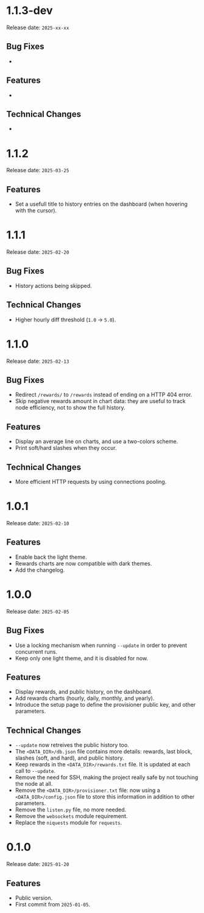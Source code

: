 # 1.1.3-dev

Release date: `2025-xx-xx`

## Bug Fixes

- 

## Features

- 

## Technical Changes

- 

# 1.1.2

Release date: `2025-03-25`

## Features

- Set a usefull title to history entries on the dashboard (when hovering with the cursor).

# 1.1.1

Release date: `2025-02-20`

## Bug Fixes

- History actions being skipped.

## Technical Changes

- Higher hourly diff threshold (`1.0` → `5.0`).

# 1.1.0

Release date: `2025-02-13`

## Bug Fixes

- Redirect `/rewards/` to `/rewards` instead of ending on a HTTP 404 error.
- Skip negative rewards amount in chart data: they are useful to track node efficiency, not to show the full history.

## Features

- Display an average line on charts, and use a two-colors scheme.
- Print soft/hard slashes when they occur.

## Technical Changes

- More efficient HTTP requests by using connections pooling. 

# 1.0.1

Release date: `2025-02-10`

## Features

- Enable back the light theme.
- Rewards charts are now compatible with dark themes.
- Add the changelog.

# 1.0.0

Release date: `2025-02-05`

## Bug Fixes

- Use a locking mechanism when running `--update` in order to prevent concurrent runs.
- Keep only one light theme, and it is disabled for now.

## Features

- Display rewards, and public history, on the dashboard.
- Add rewards charts (hourly, daily, monthly, and yearly).
- Introduce the setup page to define the provisioner public key, and other parameters.

## Technical Changes

- `--update` now retreives the public history too.
- The `<DATA_DIR>/db.json` file contains more details: rewards, last block, slashes (soft, and hard), and public history.
- Keep rewards in the `<DATA_DIR>/rewards.txt` file. It is updated at each call to `--update`.
- Remove the need for SSH, making the project really safe by not touching the node at all.
- Remove the `<DATA_DIR>/provisioner.txt` file: now using a `<DATA_DIR>/config.json` file to store this information in addition to other parameters.
- Remove the `listen.py` file, no more needed.
- Remove the `websockets` module requirement.
- Replace the `niquests` module for `requests`.

# 0.1.0

Release date: `2025-01-20`

## Features

- Public version.
- First commit from `2025-01-05`.
